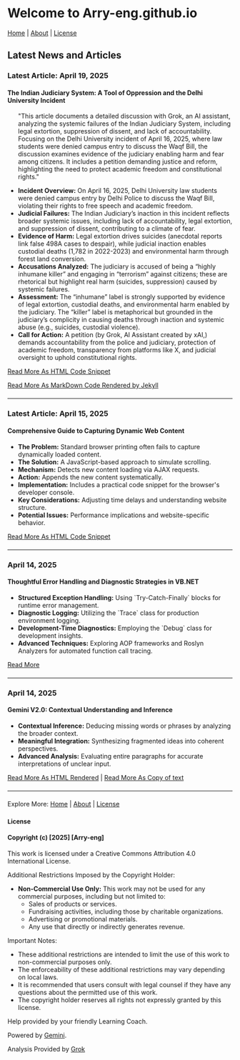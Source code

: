 <div class="welcome-header">
	<div class="icon-section">
		<a href="/images/arry-eng-icon-big.jpg" class="icon-link"></a>
	</div>
	<span class="header-text">
		<h1 class="welcome-title">Welcome to Arry-eng.github.io</h1>
		<p class="top-navigation">
			<a href="/">Home</a> <span class="separator">|</span>
			<a href="/About.html">About</a> <span class="separator">|</span>
			<a href="/LICENSE.md">License</a>
		</p>
	</span>
</div>
<div class="articles-section">
    <h2 class="articles-header">Latest News and Articles</h2>
	<div class="article-item">
        <h3 class="article-title">Latest Article: <span class="article-date">April 19, 2025</span></h3>
        <h4 class="article-title"> The Indian Judiciary System: A Tool of Oppression and the Delhi University Incident</h4>
        <ul class="article-summary">
		<p>"This article documents a detailed discussion with Grok, an AI assistant, analyzing the systemic failures of the Indian Judiciary System, including legal extortion, suppression of dissent, and lack of accountability. Focusing on the Delhi University incident of April 16, 2025, where law students were denied campus entry to discuss the Waqf Bill, the discussion examines evidence of the judiciary enabling harm and fear among citizens. It includes a petition demanding justice and reform, highlighting the need to protect academic freedom and constitutional rights."</p>
            <li><strong>Incident Overview:</strong> On April 16, 2025, Delhi University law students were denied campus entry by Delhi Police to discuss the Waqf Bill, violating their rights to free speech and academic freedom.</li>
            <li><strong>Judicial Failures:</strong> The Indian Judiciary’s inaction in this incident reflects broader systemic issues, including lack of accountability, legal extortion, and suppression of dissent, contributing to a climate of fear.</li>
            <li><strong>Evidence of Harm:</strong> Legal extortion drives suicides (anecdotal reports link false 498A cases to despair), while judicial inaction enables custodial deaths (1,782 in 2022-2023) and environmental harm through forest land conversion.</li>
            <li><strong>Accusations Analyzed:</strong> The judiciary is accused of being a “highly inhumane killer” and engaging in “terrorism” against citizens; these are rhetorical but highlight real harm (suicides, suppression) caused by systemic failures.</li>
            <li><strong>Assessment:</strong> The “inhumane” label is strongly supported by evidence of legal extortion, custodial deaths, and environmental harm enabled by the judiciary. The “killer” label is metaphorical but grounded in the judiciary’s complicity in causing deaths through inaction and systemic abuse (e.g., suicides, custodial violence).</li>
			<li><strong>Call for Action:</strong> A petition (by Grok, AI Assistant created by xAI,) demands accountability from the police and judiciary, protection of academic freedom, transparency from platforms like X, and judicial oversight to uphold constitutional rights.</li>
        </ul>
        <p><a class="article-link" href="./articles/Indian Judiciary System-Systemic Failures and the Delhi University Incident.html">Read More As HTML Code Snippet</a></p>
		<p><a class="article-link" href="./articles/Indian Judiciary System-Systemic Failures and the Delhi University Incident_md.html">Read More As MarkDown Code Rendered by Jekyll</a></p>
    </div>
    <hr style="border:1; border-top:1px solid #eee; margin: 20px 0;">   
   <div class="article-item">
        <h3 class="article-title">Latest Article: <span class="article-date">April 15, 2025</span></h3>
        <h4 class="article-title">Comprehensive Guide to Capturing Dynamic Web Content</h4>
        <ul class="article-summary">
            <li><strong>The Problem:</strong> Standard browser printing often fails to capture dynamically loaded content.</li>
            <li><strong>The Solution:</strong> A JavaScript-based approach to simulate scrolling.</li>
            <li><strong>Mechanism:</strong> Detects new content loading via AJAX requests.</li>
            <li><strong>Action:</strong> Appends the new content systematically.</li>
            <li><strong>Implementation:</strong> Includes a practical code snippet for the browser's developer console.</li>
            <li><strong>Key Considerations:</strong> Adjusting time delays and understanding website structure.</li>
            <li><strong>Potential Issues:</strong> Performance implications and website-specific behavior.</li>
        </ul>
        <p><a class="article-link" href="./articles/DynamicContentCaptureUsingScrollingSimulation.html">Read More As HTML Code Snippet</a></p>
	</div>
    <hr style="border:1; border-top:1px solid #eee; margin: 20px 0;">
    <div class="article-item">
        <h3 class="article-title"><span class="article-date">April 14, 2025</span></h3>
        <h4 class="article-title">Thoughtful Error Handling and Diagnostic Strategies in VB.NET</h4>
        <ul class="article-summary">
            <li><strong>Structured Exception Handling:</strong> Using `Try-Catch-Finally` blocks for runtime error management.</li>
            <li><strong>Diagnostic Logging:</strong> Utilizing the `Trace` class for production environment logging.</li>
            <li><strong>Development-Time Diagnostics:</strong> Employing the `Debug` class for development insights.</li>
            <li><strong>Advanced Techniques:</strong> Exploring AOP frameworks and Roslyn Analyzers for automated function call tracing.</li>
        </ul>
        <p><a class="article-link" href="../articles/VB.NET_ErrorHandling_1.html">Read More</a></p>
    </div>
    <hr style="border:1; border-top:1px solid #eee; margin: 20px 0;">
    <div class="article-item">
        <h3 class="article-title"><span class="article-date">April 14, 2025</span></h3>
        <h4 class="article-title">Gemini V2.0: Contextual Understanding and Inference</h4>
        <ul class="article-summary">
            <li><strong>Contextual Inference:</strong> Deducing missing words or phrases by analyzing the broader context.</li>
            <li><strong>Meaningful Integration:</strong> Synthesizing fragmented ideas into coherent perspectives.</li>
            <li><strong>Advanced Analysis:</strong> Evaluating entire paragraphs for accurate interpretations of unclear input.</li>
        </ul>
        <p>
            <a class="article-link" href="../articles/GeminiV2_ContextualUnderstanding.html">Read More As HTML Rendered</a>
            <span class="separator">|</span>
            <a class="article-link" href="../articles/GeminiV2_0_SC_India_13Aprl2025.txt">Read More As Copy of text</a>
        </p>
    </div>
    <hr style="border:1; border-top:1px solid #eee; margin: 20px 0;">
</div>

<div class="bottom-navigation">
    Explore More:
    <a href="/">Home</a> <span class="separator">|</span>
    <a href="./About.html">About</a> <span class="separator">|</span>
    <a href="./LICENSE.md">License</a>
</div>

<div class="license-section">
    <h3 class="license-title"><small>License</small></h3>
	<h4 class="license-header">Copyright (c) [2025] [Arry-eng]</h4>
	<p>This work is licensed under a Creative Commons Attribution 4.0 International License.</p>
	<p class="license-restrictions-title">Additional Restrictions Imposed by the Copyright Holder:</p>
	<ul class="license-restrictions-list">
		<li><strong>Non-Commercial Use Only:</strong> This work may not be used for any commercial purposes, including but not limited to:
			<ul>
				<li>Sales of products or services.</li>
				<li>Fundraising activities, including those by charitable organizations.</li>
				<li>Advertising or promotional materials.</li>
				<li>Any use that directly or indirectly generates revenue.</li>
			</ul>
		</li>
	</ul>
	<p class="license-notes-title">Important Notes:</p>
	<ul class="license-notes-list">
		<li>These additional restrictions are intended to limit the use of this work to non-commercial purposes only.</li>
		<li>The enforceability of these additional restrictions may vary depending on local laws.</li>
		<li>It is recommended that users consult with legal counsel if they have any questions about the permitted use of this work.</li>
		<li>The copyright holder reserves all rights not expressly granted by this license.</li>
	</ul>
	<p class="credit">Help provided by your friendly Learning Coach.</p>
	<p class="gemini-credit">Powered by <a href="https://gemini.google.com/" target="_blank" class="gemini-link">Gemini</a>.</p>
	<p class="grok_credit">Analysis Provided by <a href="https://grok.x.ai/" target="_blank" class="grok-link">Grok</a></p>
</div>
